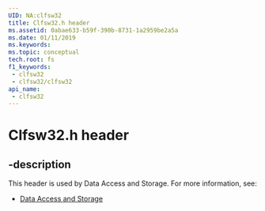 ```yaml
---
UID: NA:clfsw32
title: Clfsw32.h header
ms.assetid: 0abae633-b59f-390b-8731-1a2959be2a5a
ms.date: 01/11/2019
ms.keywords: 
ms.topic: conceptual
tech.root: fs
f1_keywords:
 - clfsw32
 - clfsw32/clfsw32
api_name:
 - clfsw32
---
```


# Clfsw32.h header


## -description

This header is used by Data Access and Storage. For more information, see:

- [Data Access and Storage](../_fs/index.md)

